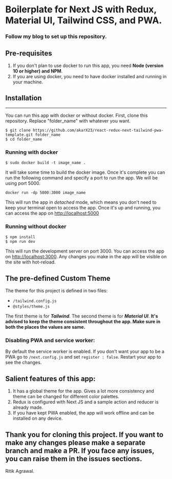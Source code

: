# Boilerplate for Next JS with Redux, Material UI, Tailwind CSS, and PWA.

### Follow my blog to set up this repository.

## Pre-requisites

1. If you don't plan to use docker to run this app, you need **Node (version 10 or higher) and NPM**.
2. If you are using docker, you need to have docker installed and running in your machine.

## Installation

---

You can run this app with docker or without docker. First, clone this repository. Replace "folder_name" with whatever you want.

```
$ git clone https://github.com/akarX23/react-redux-next-tailwind-pwa-template.git folder_name
$ cd folder_name
```

### Running with docker

```
$ sudo docker build -t image_name .
```

It will take some time to build the docker image. Once it's complete you can run the following command and specify a port to run the app. We will be using port 5000.

```
docker run -dp 5000:3000 image_name
```

This will run the app in _detached_ mode, which means you don't need to keep your terminal open to access the app.
Once it's up and running, you can access the app on [http://localhost:5000](http://localhost:5000)

### Running without docker

```
$ npm install
$ npm run dev
```

This will run the development server on port 3000. You can access the app on [http://localhost:3000](http://localhost:3000). Any changes you make in the app will be visible on the site with hot-reload.

## The pre-defined Custom Theme

The theme for this project is defined in two files:

- `/tailwind.config.js`
- `@styles/theme.js`

The first theme is for **_Tailwind_**. The second theme is for **_Material UI_**.
**It's advised to keep the theme consistent throughout the app. Make sure in both the places the values are same.**

### Disabling PWA and service worker:

By default the service worker is enabled. If you don't want your app to be a PWA go to `/next.config.js` and set `register : false`. Restart your app to see the changes.

## Salient features of this app:

1. It has a global theme for the app. Gives a lot more consistency and theme can be changed for different color palettes.
2. Redux is configured with Next JS and a sample action and reducer is already made.
3. If you have kept PWA enabled, the app will work offline and can be installed on any device.

## Thank you for cloning this project. If you want to make any changes please make a separate branch and make a PR. If you face any issues, you can raise them in the issues sections.

Ritik Agrawal.
